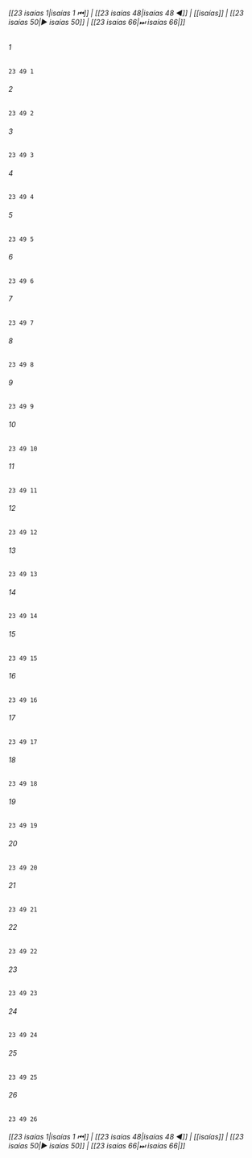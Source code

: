 
###### [[23 isaías 1|isaías 1 ⏮]] | [[23 isaías 48|isaías 48 ◀]] | [[isaías]] | [[23 isaías 50|▶ isaías 50]] | [[23 isaías 66|⏭ isaías 66|]]

###### 1
``` verse
23 49 1 
```
###### 2
``` verse
23 49 2 
```
###### 3
``` verse
23 49 3 
```
###### 4
``` verse
23 49 4 
```
###### 5
``` verse
23 49 5 
```
###### 6
``` verse
23 49 6 
```
###### 7
``` verse
23 49 7 
```
###### 8
``` verse
23 49 8 
```
###### 9
``` verse
23 49 9 
```
###### 10
``` verse
23 49 10 
```
###### 11
``` verse
23 49 11 
```
###### 12
``` verse
23 49 12 
```
###### 13
``` verse
23 49 13 
```
###### 14
``` verse
23 49 14 
```
###### 15
``` verse
23 49 15 
```
###### 16
``` verse
23 49 16 
```
###### 17
``` verse
23 49 17 
```
###### 18
``` verse
23 49 18 
```
###### 19
``` verse
23 49 19 
```
###### 20
``` verse
23 49 20 
```
###### 21
``` verse
23 49 21 
```
###### 22
``` verse
23 49 22 
```
###### 23
``` verse
23 49 23 
```
###### 24
``` verse
23 49 24 
```
###### 25
``` verse
23 49 25 
```
###### 26
``` verse
23 49 26 
```

###### [[23 isaías 1|isaías 1 ⏮]] | [[23 isaías 48|isaías 48 ◀]] | [[isaías]] | [[23 isaías 50|▶ isaías 50]] | [[23 isaías 66|⏭ isaías 66|]]

